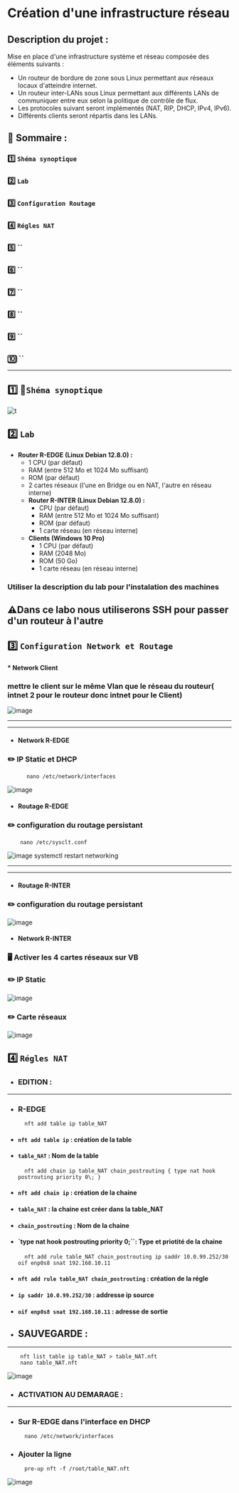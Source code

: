 # Création d'une infrastructure réseau
## Description du projet :
Mise en place d'une infrastructure système et réseau composée des éléments suivants :
- Un routeur de bordure de zone sous Linux permettant aux réseaux locaux d'atteindre internet.
- Un routeur inter-LANs sous Linux permettant aux différents LANs de communiquer entre eux selon la politique de contrôle de flux.
- Les protocoles suivant seront implémentés (NAT, RIP, DHCP, IPv4, IPv6).
- Différents clients seront répartis dans les LANs.
## 📖 Sommaire :
### 1️⃣ `Shéma synoptique`
### 2️⃣ `Lab`
### 3️⃣ `Configuration Routage`
### 4️⃣ `Régles NAT`
### 5️⃣ ``
### 6️⃣ ``
### 7️⃣ ``
### 8️⃣ ``
### 9️⃣ ``
### 🔟 ``
---
## 1️⃣ 📒`Shéma synoptique`

![t](https://github-production-user-asset-6210df.s3.amazonaws.com/182364873/392114909-5bbe9964-2f54-4747-979a-a7e1e963e271.png?X-Amz-Algorithm=AWS4-HMAC-SHA256&X-Amz-Credential=AKIAVCODYLSA53PQK4ZA%2F20250102%2Fus-east-1%2Fs3%2Faws4_request&X-Amz-Date=20250102T141055Z&X-Amz-Expires=300&X-Amz-Signature=942f1009c489fdc5ba2603589656cd5e82f828ea99bb81698ee90c0edb141a68&X-Amz-SignedHeaders=host)

## 2️⃣ `Lab`
- **Router R-EDGE (Linux Debian 12.8.0) :**
	- 1 CPU (par défaut)
  	- RAM (entre 512 Mo et 1024 Mo suffisant)
	- ROM (par défaut)
	- 2 cartes réseaux (l'une en Bridge ou en NAT, l'autre en réseau interne)
  - **Router R-INTER (Linux Debian 12.8.0) :**
	- CPU (par défaut)
  	- RAM (entre 512 Mo et 1024 Mo suffisant)
	- ROM (par défaut)
	- 1 carte réseau (en réseau interne)
  - **Clients (Windows 10 Pro)**
	- 1 CPU (par défaut)
  	- RAM (2048 Mo)
	- ROM (50 Go)
	- 1 carte réseau (en réseau interne)
### Utiliser la description du lab pour l'instalation des machines
## ⚠️Dans ce labo nous utiliserons SSH pour passer d'un routeur à l'autre
## 3️⃣ `Configuration Network et Routage`
#### * Network Client 
### mettre le client sur le même Vlan que le réseau du routeur( intnet 2 pour le routeur donc intnet pour le Client)  
![image](https://github.com/user-attachments/assets/3d9a4080-a353-4dc2-a992-ae0db6f44f09)
___
___
* ####  Network R-EDGE
### ✏️ IP Static et DHCP
          nano /etc/network/interfaces
![image](https://github.com/user-attachments/assets/fb526709-5242-4ae6-824e-fb9e7f260630)
* ####  Routage R-EDGE 
### ✏️ configuration du routage persistant
        nano /etc/sysclt.conf
![image](https://github.com/user-attachments/assets/5852c7e9-9c6c-41ee-aea1-2e2abd10f51f)
        systemctl restart networking
___
___
* ####  Routage R-INTER
### ✏️ configuration du routage persistant
![image](https://github.com/user-attachments/assets/cecd2cc4-17cc-44ac-a651-64e5af86bb41)
* ####  Network R-INTER
### 🖥️ Activer les 4 cartes réseaux sur VB
### ✏️ IP Static  
![image](https://github.com/user-attachments/assets/e44fad4c-eeaf-4047-8cc9-e0cb4f5e14cf)
### ✏️ Carte réseaux
![image](https://github.com/user-attachments/assets/7958fc66-4b44-4e2a-8083-abb14e3bfcbd)

## 4️⃣ `Régles NAT`
* ### EDITION :
___
* ###  R-EDGE
		nft add table ip table_NAT		
* #### `nft add table ip` : création de la table
* #### `table_NAT` : Nom de la table
		nft add chain ip table_NAT chain_postrouting { type nat hook postrouting priority 0\; }
* #### `nft add chain ip` : création de la chaine
* #### `table_NAT` : la chaine est créer dans la table_NAT
* #### `chain_postrouting` : Nom de la chaine
* #### `type nat hook postrouting priority 0\;``: Type et priotité de la chaine 
		nft add rule table_NAT chain_postrouting ip saddr 10.0.99.252/30 oif enp0s8 snat 192.168.10.11
* #### `nft add rule table_NAT chain_postrouting` : création de la régle
* #### `ip saddr 10.0.99.252/30` : addresse ip source
* #### `oif enp0s8 snat 192.168.10.11` : adresse de sortie
* ## SAUVEGARDE :
___
  		nft list table ip table_NAT > table_NAT.nft
		nano table_NAT.nft
![image](https://github.com/user-attachments/assets/60b52b7e-0c70-48cb-ab26-57b07ed9757a)
* ### ACTIVATION AU DEMARAGE :
___
* ### Sur R-EDGE dans l'interface en DHCP	
  		nano /etc/network/interfaces 
* ### Ajouter la ligne 

		pre-up nft -f /root/table_NAT.nft	

![image](https://github.com/user-attachments/assets/a8f1eff4-0bba-4ced-a651-c250249c0434)
















